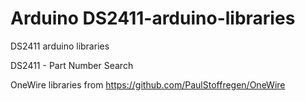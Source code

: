 # Arduino DS2411-arduino-libraries
DS2411 arduino  libraries

DS2411 - Part Number Search


OneWire libraries from https://github.com/PaulStoffregen/OneWire 
  